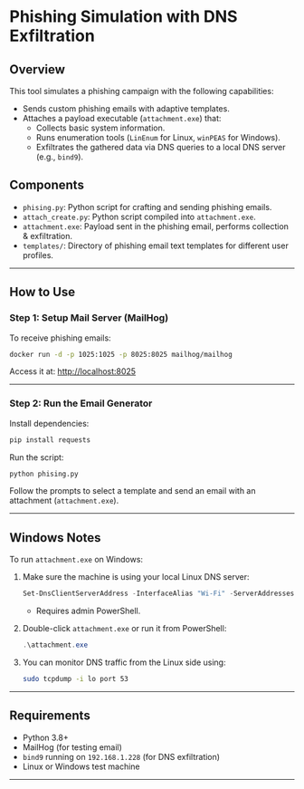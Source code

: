 # Phishing Simulation with DNS Exfiltration

## Overview

This tool simulates a phishing campaign with the following capabilities:

- Sends custom phishing emails with adaptive templates.
- Attaches a payload executable (`attachment.exe`) that:
  - Collects basic system information.
  - Runs enumeration tools (`LinEnum` for Linux, `winPEAS` for Windows).
  - Exfiltrates the gathered data via DNS queries to a local DNS server (e.g., `bind9`).

## Components

- `phising.py`: Python script for crafting and sending phishing emails.
- `attach_create.py`: Python script compiled into `attachment.exe`.
- `attachment.exe`: Payload sent in the phishing email, performs collection & exfiltration.
- `templates/`: Directory of phishing email text templates for different user profiles.

---

## How to Use

### Step 1: Setup Mail Server (MailHog)

To receive phishing emails:
```bash
docker run -d -p 1025:1025 -p 8025:8025 mailhog/mailhog
```
Access it at: [http://localhost:8025](http://localhost:8025)

---

### Step 2: Run the Email Generator

Install dependencies:
```bash
pip install requests
```

Run the script:
```bash
python phising.py
```

Follow the prompts to select a template and send an email with an attachment (`attachment.exe`).

---

## Windows Notes

To run `attachment.exe` on Windows:

1. Make sure the machine is using your local Linux DNS server:
   ```powershell
   Set-DnsClientServerAddress -InterfaceAlias "Wi-Fi" -ServerAddresses ("192.168.1.228")
   ```
   - Requires admin PowerShell.

2. Double-click `attachment.exe` or run it from PowerShell:
   ```powershell
   .\attachment.exe
   ```

3. You can monitor DNS traffic from the Linux side using:
   ```bash
   sudo tcpdump -i lo port 53
   ```

---

## Requirements

- Python 3.8+
- MailHog (for testing email)
- `bind9` running on `192.168.1.228` (for DNS exfiltration)
- Linux or Windows test machine

---